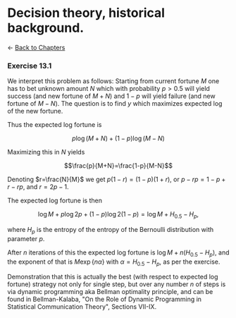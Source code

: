 # Decision theory, historical background.

$\leftarrow$ [Back to Chapters](./index.html)


### Exercise 13.1

We interpret this problem as follows: Starting from current fortune $M$ one has to bet unknown amount $N$ which with probability $p>0.5$ will yield success (and new fortune of $M+N$) and $1-p$ will yield failure (and new fortune of $M-N$).  The question is to find $y$ which maximizes expected log of the new fortune.

Thus the expected log fortune is

$$p  \log (M+N)+ (1-p)\log(M-N)$$

Maximizing this in $N$ yields

$$\frac{p}{M+N}=\frac{1-p}{M-N}$$

Denoting $r=\frac{N}{M}$ we get $p(1-r)=(1-p)(1+r)$, or $p-rp=1-p+r-rp$, and  $r=2p-1$.

The expected log fortune is then 

$$\log M+ p \log 2p +(1-p) \log 2(1-p)=\log M + H_{0.5}-H_p,$$

where $H_p$ is the entropy of the entropy of the Bernoulli distribution with parameter $p$. 

After $n$ iterations of this the expected log fortune is $\log M +n(H_{0.5}-H_p)$, and the exponent of that is $M\exp\{n \alpha\}$ with $\alpha=H_{0.5}-H_p$, as per the exercise.

Demonstration that this is actually the best (with respect to expected log fortune) strategy not only for single step, but over any number $n$ of steps is via dynamic programming aka  Bellman optimality principle, and can be found in Bellman-Kalaba, "On the Role of Dynamic Programming in
Statistical Communication Theory", Sections VII-IX.
